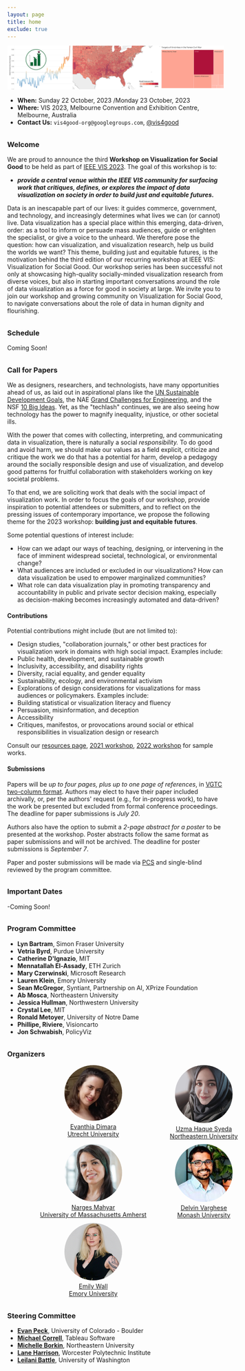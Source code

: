 ```yaml
---
layout: page
title: home
exclude: true
---
```

<style>

h3 {
margin-top: 2em;
}

#bios {
 display: grid;
 grid-template-columns: repeat(auto-fill, minmax(240px, 1fr));
 grid-gap: 10px;
 margin-bottom: 10px;
}

.bio_image {
 width: 100pt;
 border-radius: 50%;
 display: block;
 margin-left: auto;
 margin-right: auto;
 margin-bottom: 5px;
}

.bio_text {
 display: none;
}

.bio_name, .bio_affiliation {
 text-align: center;
 display: block;
 margin-left: auto;
 margin-right: auto;
}

.keynote-item {
 vertical-align: top;
 display: inline-block;
 text-align: center;
 width: 150pt;
 margin-right: 32px;
}

.keynote_image {
 width: 100pt;
 border-radius: 50%;
}

.caption {
 display: block;
 text-align: center;
}

.grid-item {
 width: 300pt;
 text-align: center;
 display: block;
 margin-left: 0;
 margin-right: auto;
}

</style>


![Header image: visualizations of climate change, US food insecurity, and civilian casualties in the war in Yemen](img/teaser2.png)

- **When:** Sunday 22 October, 2023 /Monday 23 October, 2023
- **Where:** VIS 2023, Melbourne Convention and Exhibition Centre, Melbourne, Australia
- **Contact Us:** `vis4good-org@googlegroups.com`, [@vis4good](https://twitter.com/vis4good)

### Welcome

We are proud to announce the third **Workshop on Visualization for Social Good** to be held as part of [IEEE VIS 2023](http://ieeevis.org/year/2023/welcome). The goal of this workshop is to:
- ***provide a central venue within the IEEE VIS community for surfacing work that critiques, defines, or explores the impact of data visualization on society in order to build just and equitable futures.***

Data is an inescapable part of our lives: it guides commerce, government, and technology, and increasingly determines what lives we can (or cannot) live. Data visualization has a special place within this emerging, data-driven, order: as a tool to inform or persuade mass audiences, guide or enlighten the specialist, or give a voice to the unheard. We therefore pose the question: how can visualization, and visualization research, help us build the worlds we want? This theme, building just and equitable futures, is the motivation behind the third edition of our recurring workshop at IEEE VIS: Visualization for Social Good. Our workshop series has been successful not only at showcasing high-quality socially-minded visualization research from diverse voices, but also in starting important conversations around the role of data visualization as a force for good in society at large. We invite you to join our workshop and growing community on Visualization for Social Good, to navigate conversations about the role of data in human dignity and flourishing.

### Schedule
Coming Soon!

### Call for Papers

We as designers, researchers, and technologists, have many opportunities ahead of us, as laid out in aspirational plans like the [UN Sustainable Development Goals](https://sdgs.un.org/goals), the NAE [Grand Challenges for Engineering](http://www.engineeringchallenges.org/challenges.aspx), and the NSF [10 Big Ideas](https://www.nsf.gov/news/special_reports/big_ideas/). Yet, as the "techlash" continues, we are also seeing how technology has the power to magnify inequality, injustice, or other societal ills.

With the power that comes with collecting, interpreting, and communicating data in visualization, there is naturally a social *responsibility.* To do good and avoid harm, we should make our values as a field explicit, criticize and critique the work we do that has a potential for harm, develop a pedagogy around the socially responsible design and use of visualization, and develop good patterns for fruitful collaboration with stakeholders working on key societal problems.

To that end, we are soliciting work that deals with the social impact of visualization work. 
In order to focus the goals of our workshop, provide inspiration to potential attendees or submitters, and to reflect on the pressing issues of contemporary importance, we propose the following theme for the 2023 workshop: **building just and equitable futures**.

Some potential questions of interest include:
- How can we adapt our ways of teaching, designing, or intervening in the face of imminent widespread societal, technological, or environmental change?
- What audiences are included or excluded in our visualizations? How can data visualization be used to empower marginalized communities?
- What role can data visualization play in promoting transparency and accountability in public and private sector decision making, especially as decision-making becomes increasingly automated and data-driven?


#### Contributions
Potential contributions might include (but are not limited to):

- Design studies, "collaboration journals," or other best practices for visualization work in domains with high social impact. Examples include:
 - Public health, development, and sustainable growth
 - Inclusivity, accessibility, and disability rights
 - Diversity, racial equality, and gender equality
 - Sustainability, ecology, and environmental activism
- Explorations of design considerations for visualizations for mass audiences or policymakers. Examples include:
 - Building statistical or visualization literacy and fluency
 - Persuasion, misinformation, and deception
 - Accessibility
- Critiques, manifestos, or provocations around social or ethical responsibilities in visualization design or research

Consult our [resources page](resources), [2021 workshop](workshop2021), [2022 workshop](workshop2022) for sample works.

#### Submissions

Papers will be *up to four pages, plus up to one page of references*, in [VGTC two-column format](https://tc.computer.org/vgtc/publications/conference/). Authors may elect to have their paper included archivally, or, per the authors' request (e.g., for in-progress work), to have the work be presented but excluded from formal conference proceedings. The deadline for paper submissions is *July 20*.

Authors also have the option to submit a *2-page abstract for a poster* to be presented at the workshop. Poster abstracts follow the same format as paper submissions and will not be archived. The deadline for poster submissions is *September 7*.

Paper and poster submissions will be made via [PCS](https://new.precisionconference.com/submissions) and single-blind reviewed by the program committee.

### Important Dates

-Coming Soon!

### Program Committee

- **Lyn Bartram**, Simon Fraser University
- **Vetria Byrd**, Purdue University
- **Catherine D'Ignazio**, MIT
- **Mennatallah El-Assady**, ETH Zurich
- **Mary Czerwinski**, Microsoft Research
- **Lauren Klein**, Emory University
- **Sean McGregor**, Syntiant, Partnership on AI, XPrize Foundation
- **Ab Mosca**, Northeastern University
- **Jessica Hullman**, Northwestern University
- **Crystal Lee**, MIT
- **Ronald Metoyer**, University of Notre Dame
- **Phillipe, Riviere**, Visioncarto
- **Jon Schwabish**, PolicyViz
 


### Organizers

<div id="bios">

<a href="https://www.evanthiadimara.com/home">
<div class="grid-item">
 <img class="bio_image" src="img/evanthia.png" alt="Evanthia Dimara head shot" />
 <div class="bio_name">Evanthia Dimara</div>
 <div class="bio_affiliation">Utrecht University</div>
 <div class="bio_text">
  Evanthia Dimara is an Assistant Professor of Computer Science at Utrecht University. Her fields of research are Information Visualization and HCI. Her research focuses on decision making --- to determine how technology can aid people to make impartial and informed decisions individually or as a group
 </div>
</div>
</a>

<a href="https://uzma0804.github.io/syeda/">
<div class="grid-item">
 <img class="bio_image" src="img/syeda.JPG" alt="Uzma Haque head shot" />
 <div class="bio_name">Uzma Haque Syeda</div>
 <div class="bio_affiliation">Northeastern University</div>
 <div class="bio_text">
  Uzma Haque Syeda is a fifth-year Ph.D. Student in the Khoury College of Computer Sciences at Northeastern University. She holds a B.Sc. in Electrical and Electronic Engineering from the University of Dhaka, Bangladesh, and an M.S. in Computer Science from Northeastern University. Her research focuses on bridging the gap between visualization research and pedagogy by providing methodologies to teach and implement design studies with nonprofit organizations to facilitate social good. The aim of her research is to benefit both the learners and the research community.
 </div>
</div>
</a>

<a href="https://groups.cs.umass.edu/nmahyar/">
  <div class="grid-item">
   <img class="bio_image" src="img/mahyar.jpeg" alt="Narges Mahyar head shot" />
   <div class="bio_name">Narges Mahyar</div>
   <div class="bio_affiliation">University of Massachusetts Amherst</div>
   <div class="bio_text">
  Narges Mahyar is an Assistant Professor in the College of Information and Computer Sciences at the University of Massachusetts Amherst. She holds a PhD in Computer Science from the University of Victoria, an MS in Information Technology from the University of Malaya, and a BS in Electrical Engineering from Tehran Azad University. Her Ph.D. was funded by SAP Business Objects for four years, where she worked closely with SAP experts and research team to develop novel technologies for collaborative visual analytics tasks.
  
   </div>
  </div>
  </a>

<a href="https://research.monash.edu/en/persons/delvin-varghese">
<div class="grid-item">
 <img class="bio_image" src="img/delvin.jpg" alt=" Delvin Varghese head shot" />
 <div class="bio_name"> Delvin Varghese</div>
 <div class="bio_affiliation">Monash University</div>
 <div class="bio_text">
  Delvin Varghese is a Research Fellow within Action Lab in the Department of Human-Centred Computing at Monash University. His research focuses on the design of technologies for nonprofits and community organizations to support community voice and inclusion, including recent domains such as community welfare, peer mentoring of rural volunteers, providing technological support for individuals released from prison, and ICTD in Bangladesh.
 </div>
</div>
</a>

<a href="https://emilywall.github.io/">
  <div class="grid-item">
   <img class="bio_image" src="img/wall.jpeg" alt="Emily Wall head shot" />
   <div class="bio_name">Emily Wall</div>
   <div class="bio_affiliation">Emory University</div>
   <div class="bio_text">
   I am an Assistant Professor in the Department of Computer Science at Emory University. My students and I make up CAV Lab where we focus on cognition and visualization. I completed my Ph.D. in Computer Science at Georgia Tech in 2020 and was a postdoctoral researcher at Northwestern University 2020-2021.
   </div>
  </div>
  </a>

</div>

 


### Steering Committee 

- **[Evan Peck](https://www.eg.bucknell.edu/~emp017/)**, University of Colorado - Boulder
- **[Michael Correll](http://correll.io/)**, Tableau Software
- **[Michelle Borkin](https://www.khoury.northeastern.edu/people/michelle-borkin/)**, Northeastern University
- **[Lane Harrison](https://web.cs.wpi.edu/~ltharrison/)**, Worcester Polytechnic Institute
- **[Leilani Battle](https://homes.cs.washington.edu/~leibatt/bio.html)**, University of Washington
